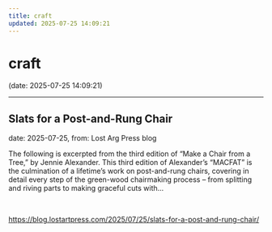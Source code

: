 ```yaml
---
title: craft
updated: 2025-07-25 14:09:21
---
```


# craft

(date: 2025-07-25 14:09:21)

---

## Slats for a Post-and-Rung Chair

date: 2025-07-25, from: Lost Arg Press blog

The following is excerpted from the third edition of “Make a Chair from a Tree,” by Jennie Alexander. This third edition of Alexander’s “MACFAT” is the culmination of a lifetime’s work on post-and-rung chairs, covering in detail every step of the green-wood chairmaking process – from splitting and riving parts to making graceful cuts with... 

<br> 

<https://blog.lostartpress.com/2025/07/25/slats-for-a-post-and-rung-chair/>


